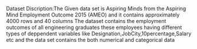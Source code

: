 Dataset Discription:The Given data set is Aspiring Minds from the Aspiring Mind Employment Outcome 2015 (AMEO) and it contains  approximately 4000 rows and 40 columns The dataset contains the  employment outcomes of all engineering graduates these employees having different types of deppendent variables like   Designation,JobCity,10percentage,Salary etc and the data set contains the both numerical and categorical data
